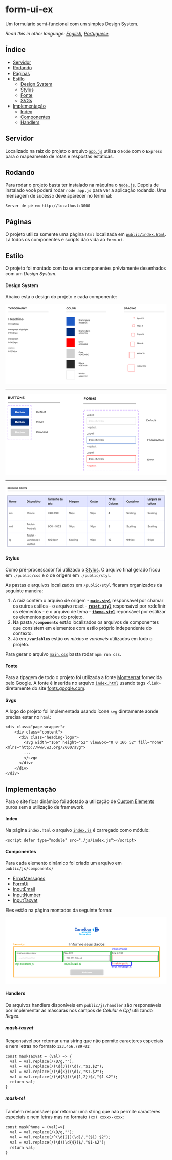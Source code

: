 # form-ui-ex
Um formulário semi-funcional com um simples Design System.

*Read this in other language: [English](README.en.md), [Portuguese](/README.md).*

## Índice

- [Servidor](#servidor)
- [Rodando](#rodando)
- [Páginas](#páginas)
- [Estilo](#estilo)
  - [Design System](#design-system)
  - [Stylus](#stylus)
  - [Fonte](#fonte)
  - [SVGs](#svgs)
- [Implementação](#implementação)
  - [Index](#index)
  - [Componentes](#componentes)
  - [Handlers](#handlers)

## Servidor

Localizado na raiz do projeto o arquivo [`app.js`](/app.js) utiliza o `Node` com o `Express` para o mapeamento de rotas e respostas estáticas. 

## Rodando

Para rodar o projeto basta ter instalado na máquina o [`Node.js`](https://nodejs.org/en/). Depois de instalado você poderá rodar `node app.js` para ver a aplicação rodando. Uma mensagem de sucesso deve aparecer no terminal:

```
Server de pé em http://localhost:3000
```

## Páginas

O projeto utiliza somente uma página `html` localizada em [`public/index.html`](/public/index.html). Lá todos os componentes e scripts dão vida ao `form-ui`.

## Estilo

O projeto foi montado com base em componentes préviamente desenhados com um *Design System*.

#### Design System

Abaixo está o design do projeto e cada componente:

![Tipografia, Cores e Espaçamento](/public/media/DS-values.png)
***
![Elementos e seus estados](/public/media/DS-elements-state.png)
***
![Breakpoints](/public/media/DS-breaking-points.png)

#### Stylus

Como pré-processador foi utilizado o [Stylus](https://stylus-docs.netlify.app/). O arquivo final gerado ficou em `./public/css` e o de origem em `./public/styl`.

As pastas e arquivos localizados em `/public/styl` ficaram organizados da seguinte maneira:

1. A raiz contém o arquivo de origem - **[`main.styl`](/public/styl/main.styl)** responsável por chamar os outros estilos - o arquivo reset - **[`reset.styl`](/public/styl/reset.styl)** responsável por redefinir os elementos - e o arquivo de tema - **[`theme.styl`](/public/styl/theme.styl)** reponsável por estilizar os elementos padrões do projeto.
1. Na pasta **`/components`** estão localizados os arquivos de componentes que consistem em elementos com estilo próprio independente do contexto.
1. Já em **`/variables`** estão os *mixins* e *variaveis* utilizados em todo o projeto.

Para gerar o arquivo [`main.css`](./public/css/main.css) basta rodar `npm run css`.

#### Fonte

Para a tipagem de todo o projeto foi utilizada a fonte [Montserrat](https://fonts.google.com/specimen/Montserrat) fornecida pelo Google.
A fonte é inserida no arquivo [`index.html`](/public/index.html) usando tags `<link>` diretamente do site [fonts.google.com](https://fonts.google.com/specimen/Montserrat).

#### Svgs

A logo do projeto foi implementada usando ícone `svg` diretamente aonde precisa estar no `html`:

```
<div class="page-wrapper">
    <div class="content">
      <div class="heading-logo">
        <svg width="166" height="52" viewBox="0 0 166 52" fill="none" xmlns="http://www.w3.org/2000/svg">
        ...  
        </svg>          
      </div>
    </div>
</div>
```


## Implementação

Para o site ficar dinâmico foi adotado a utilização de [Custom Elements](https://web.dev/custom-elements-v1/) puros sem a utilização de framework.

#### Index

Na página `index.html` o arquivo [`index.js`](./public/js/index.js) é carregado como módulo:

```
<script defer type="module" src="./js/index.js"></script>
```

#### Componentes

Para cada elemento dinâmico foi criado um arquivo em `public/js/components/`

* [ErrorMessages](/public/js/components/error-message.js)
* [FormUi](/public/js/components/form-ui.js)
* [InputEmail](/public/js/components/input-email.js)
* [InputNumber](/public/js/components/input-number.js)
* [InputTaxvat](/public/js/components/input-taxvat.js)

Eles estão na página montados da seguinte forma:

![Components](/public/media/Components.png)

#### Handlers

Os arquivos handlers disponíveis em `public/js/handler` são responsáveis por implementar as máscaras nos campos de *Celular* e *Cpf* utilizando *Regex*.

##### mask-taxvat

Responsável por retornar uma string que não permite caracteres especiais e nem letras no formato `123.456.789-01`:

```
const maskTaxvat = (val) => {
  val = val.replace(/\D/g,"");
  val = val.replace(/(\d{3})(\d)/,"$1.$2");
  val = val.replace(/(\d{3})(\d)/,"$1.$2");
  val = val.replace(/(\d{3})(\d{1,2})$/,"$1-$2");
  return val;
}
```

##### mask-tel

Também responsável por retornar uma string que não permite caracteres especiais e nem letras mas no formato `(xx) xxxxx-xxxx`:

```
const maskPhone = (val)=>{
  val = val.replace(/\D/g,"");
  val = val.replace(/^(\d{2})(\d)/,"($1) $2");
  val = val.replace(/(\d)(\d{4})$/,"$1-$2");
  return val;
}
```